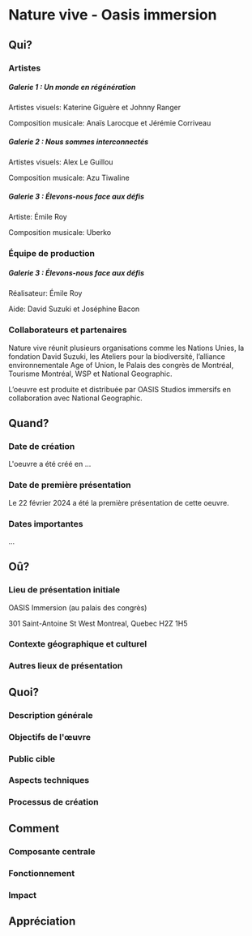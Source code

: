 # Nature vive - Oasis immersion
## Qui?
### Artistes
##### Galerie 1 : Un monde en régénération
Artistes visuels: Katerine Giguère et Johnny Ranger

Composition musicale: Anaïs Larocque et Jérémie Corriveau

##### Galerie 2 : Nous sommes interconnectés
Artistes visuels: Alex Le Guillou

Composition musicale: Azu Tiwaline

##### Galerie 3 : Élevons-nous face aux défis
Artiste: Émile Roy

Composition musicale: Uberko

### Équipe de production
##### Galerie 3 : Élevons-nous face aux défis
Réalisateur: Émile Roy

Aide: David Suzuki et Joséphine Bacon

### Collaborateurs et partenaires
Nature vive réunit plusieurs organisations comme les Nations Unies, la fondation David Suzuki, les Ateliers pour la biodiversité, l’alliance environnementale Age of Union, le Palais des congrès de Montréal, Tourisme Montréal, WSP et National Geographic.

L’oeuvre est produite et distribuée par OASIS Studios immersifs en collaboration avec National Geographic.

## Quand?

### Date de création 
L'oeuvre a été créé en ...

### Date de première présentation
Le 22 février 2024 a été la première présentation de cette oeuvre.

### Dates importantes
...

## Oû?

### Lieu de présentation initiale
OASIS Immersion (au palais des congrès)

301 Saint-Antoine St West
Montreal, Quebec H2Z 1H5

### Contexte géographique et culturel

### Autres lieux de présentation

## Quoi?

### Description générale

### Objectifs de l'œuvre

### Public cible

### Aspects techniques

### Processus de création

## Comment

### Composante centrale

### Fonctionnement

### Impact

## Appréciation 


